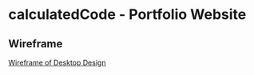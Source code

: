 # calculatedCode - Portfolio Website

## Wireframe

[Wireframe of Desktop Design](./assets/images/readme-images/wireframe-desktop.png)

<!-- data-bs-spy="scroll" data-bs-target="#navbar"
    data-bs-root-margin="0px 0px -40%" data-bs-smooth-scroll="true" class="scrollspy bg-body-tertiary p-3 rounded-2"
    tabindex="0"> -->
